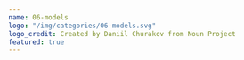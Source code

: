 ```yaml
---
name: 06-models
logo: "/img/categories/06-models.svg"
logo_credit: Created by Daniil Churakov from Noun Project
featured: true
---
```

